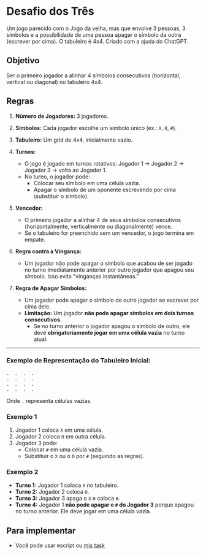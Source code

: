 # Desafio dos Três

Um jogo parecido com o Jogo da velha, mas que envolve 3 pessoas, 3 símbolos e a possibilidade de uma pessoa apagar o símbolo da outra (escrever por cima). O tabuleiro é  4x4. Criado com a ajuda do ChatGPT.


## Objetivo

Ser o primeiro jogador a alinhar 4 símbolos consecutivos (horizontal, vertical ou diagonal) no tabuleiro 4x4.

## Regras


1. **Número de Jogadores:** 3 jogadores.
2. **Símbolos:** Cada jogador escolhe um símbolo único (ex.: `X`, `O`, `#`).
3. **Tabuleiro:** Um grid de 4x4, inicialmente vazio.

4. **Turnos:**
   - O jogo é jogado em turnos rotativos: Jogador 1 → Jogador 2 → Jogador 3 → volta ao Jogador 1.
   - No turno, o jogador pode:
     - Colocar seu símbolo em uma célula vazia.
     - Apagar o símbolo de um oponente escrevendo por cima (substituir o símbolo).

5. **Vencedor:** 
   - O primeiro jogador a alinhar 4 de seus símbolos consecutivos (horizontalmente, verticalmente ou diagonalmente) vence.
   - Se o tabuleiro for preenchido sem um vencedor, o jogo termina em empate.

6. **Regra contra a Vingança:** 
   - Um jogador não pode apagar o símbolo que acabou de ser jogado no turno imediatamente anterior por outro jogador que apagou seu símbolo. Isso evita "vinganças instantâneas."
7. **Regra de Apagar Símbolos:**
   - Um jogador pode apagar o símbolo de outro jogador ao escrever por cima dele.
   - **Limitação:** Um jogador **não pode apagar símbolos em dois turnos consecutivos**. 
     - Se no turno anterior o jogador apagou o símbolo de outro, ele deve **obrigatoriamente jogar em uma célula vazia** no turno atual.

---

### **Exemplo de Representação do Tabuleiro Inicial:**
```
.  .  .  .
.  .  .  .
.  .  .  .
.  .  .  .
```

Onde `.` representa células vazias.




### Exemplo 1

1. Jogador 1 coloca `X` em uma célula.
2. Jogador 2 coloca `O` em outra célula.
3. Jogador 3 pode:
   - Colocar `#` em uma célula vazia.
   - Substituir o `X` ou o `O` por `#` (seguindo as regras).



### Exemplo 2

- **Turno 1:** Jogador 1 coloca `X` no tabuleiro.
- **Turno 2:** Jogador 2 coloca `O`.
- **Turno 3:** Jogador 3 apaga o `X` e coloca `#`.
- **Turno 4:** Jogador 1 **não pode apagar o `#` do Jogador 3** porque apagou no turno anterior. Ele deve jogar em uma célula vazia.

## Para implementar

- Vocẽ pode usar escript ou [mix task](https://github.com/adolfont/caes005-introduction-to-functional-programming/tree/main/offerings/2023/projects/tasks)